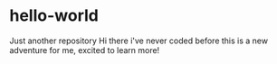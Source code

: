 # hello-world
Just another repository
Hi there i've never coded before this is a new adventure for me, excited to learn more!
